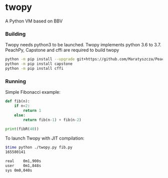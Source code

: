 # twopy
A Python VM based on BBV

### Building
Twopy needs python3 to be launched. 
Twopy implements python 3.6 to 3.7. PeachPy, Capstone and cffi are required to build twopy

```bash
python -m pip install --upgrade git+https://github.com/Maratyszcza/PeachPy
python -m pip install capstone
python -m pip install cffi
```

### Running

Simple Fibonacci example:
```python
def fib(n):
    if n<2:
        return 1
    else:
        return fib(n-1) + fib(n-2)

print(fibR(40))
```

To launch Twopy with JIT compilation:
```bash
$time python ./twopy.py fib.py
165580141

real	0m1,900s
user	0m1,848s
sys	0m0,040s

```
